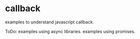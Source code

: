 # callback
examples to understand javascript callback.

ToDo:
examples using async libraries.
examples using promises.


